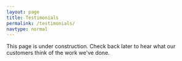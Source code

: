 ```yaml
---
layout: page
title: Testimonials
permalink: /testimonials/
navtype: normal
---
```


This page is under construction. Check back later to hear what our customers think of the work we've done.
